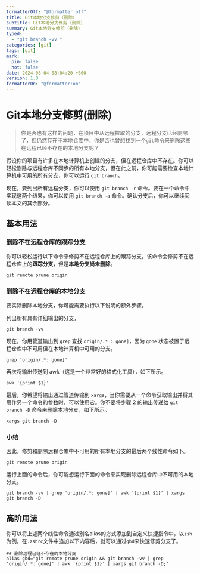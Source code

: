 ```yaml
---
formatterOff: "@formatter:off"
title: Git本地分支修剪（删除）
subtitle: Git本地分支修剪（删除）
summary: Git本地分支修剪（删除）
typed:
  - "git branch -vv " 
categories: [git]
tags: [git] 
mark:
  pin: false
  hot: false
date: 2024-08-04 08:04:20 +800 
version: 1.0
formatterOn: "@formatter:on"
---
```


# Git本地分支修剪(删除)

> 你是否也有这样的问题，在项目中从远程拉取的分支，远程分支已经删除了，但仍然存在于本地仓库中，你是否也曾想找到一个`git`命令来删除这些在远程已经不存在的本地分支呢？

假设你的项目有许多在本地计算机上创建的分支，但在远程仓库中不存在。你可以轻松删除与远程仓库不同步的所有本地分支，但在此之前，你可能需要检查本地计算机中可用的所有分支，你可以运行 `git branch`。

现在，要列出所有远程分支，你可以使用 `git branch -r` 命令。要在一个命令中实现这两个结果，你可以使用 `git branch -a` 命令。确认分支后，你可以继续阅读本文的其余部分。

## 基本用法

### 删除不在远程仓库的跟踪分支

你可以轻松运行以下命令来修剪不在远程仓库上的跟踪分支。该命令会修剪不在远程仓库上的**跟踪分支**，但是**本地分支尚未删除**。

```shell
git remote prune origin
```



### 删除不在远程仓库的本地分支

要实际删除本地分支，你可能需要执行以下说明的额外步骤。

列出所有具有详细输出的分支，

```shell
git branch -vv
```

现在，你用管道输出到 `grep` 查找 `origin/.* : gone]`，因为 `gone` 状态被置于远程仓库中不可用但在本地计算机中可用的分支。

```shell
grep 'origin/.*: gone]'
```

再次将输出传送到 awk（这是一个非常好的格式化工具），如下所示。

```shell
awk '{print $1}'
```

最后，你希望将输出通过管道传输到 `xargs`，当你需要从一个命令获取输出并将其用作另一个命令的参数时，可以使用它。你不要将步骤 2 的输出传递给 `git branch -D` 命令来删除本地分支，如下所示。

```shell
xargs git branch -D
```

### 小结

因此，修剪和删除远程仓库中不可用的所有本地分支的最后两个线性命令如下。

```shell
git remote prune origin
```

运行上面的命令后，你可能想运行下面的命令来实现删除远程仓库中不可用的本地分支。

```shell
git branch -vv | grep 'origin/.*: gone]' | awk '{print $1}' | xargs git branch -D
```

## 高阶用法

你可以将上述两个线性命令通过别名alias的方式添加到自定义快捷指令中，以`zsh`为例，在`.zshrc`文件中追加以下内容后，就可以通过`gbd`来快速修剪分支了。

```text
## 删除远程已经不存在的本地分支
alias gbd="git remote prune origin && git branch -vv | grep 'origin/.*: gone]' | awk '{print $1}' | xargs git branch -D;"
```